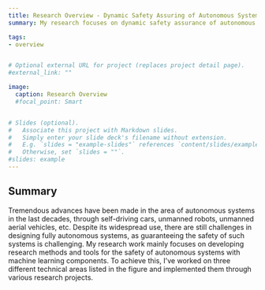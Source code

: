 ```yaml
---
title: Research Overview - Dynamic Safety Assuring of Autonomous Systems
summary: My research focuses on dynamic safety assurance of autonomous systems with machine learning components

tags:
- overview


# Optional external URL for project (replaces project detail page).
#external_link: ""

image:
  caption: Research Overview
  #focal_point: Smart


# Slides (optional).
#   Associate this project with Markdown slides.
#   Simply enter your slide deck's filename without extension.
#   E.g. `slides = "example-slides"` references `content/slides/example-slides.md`.
#   Otherwise, set `slides = ""`.
#slides: example
---
```


## Summary
Tremendous advances have been made in the area of autonomous systems in the last decades, through self-driving cars, unmanned robots, unmanned aerial vehicles, etc. Despite its widespread use, there are still challenges in designing fully autonomous systems, as guaranteeing the safety of such systems is challenging. My research work mainly focuses on developing research methods and tools for the safety of autonomous systems with machine learning components. To achieve this, I've worked on three different technical areas listed in the figure and implemented them through various research projects.
